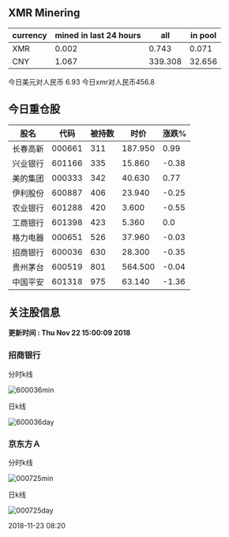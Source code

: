 ## XMR Minering

|currency|mined in last 24 hours|all|in pool|
|---|---|---|---|
|XMR|0.002|0.743|0.071|
|CNY|1.067|339.308|32.656|

今日美元对人民币 6.93	今日xmr对人民币456.8


## 今日重仓股 

|股名|代码|被持数|时价|涨跌%|
|---|---|---|---|---|
|长春高新|000661|311|187.950|0.99|
|兴业银行|601166|335|15.860|-0.38|
|美的集团|000333|342|40.630|0.77|
|伊利股份|600887|406|23.940|-0.25|
|农业银行|601288|420|3.600|-0.55|
|工商银行|601398|423|5.360|0.0|
|格力电器|000651|526|37.960|-0.03|
|招商银行|600036|630|28.300|-0.35|
|贵州茅台|600519|801|564.500|-0.04|
|中国平安|601318|975|63.140|-1.36|

## 关注股信息
**更新时间 : Thu Nov 22 15:00:09 2018**
### 招商银行 
分时k线

![600036min](http://image.sinajs.cn/newchart/min/n/sh600036.gif)

日k线

![600036day](http://image.sinajs.cn/newchart/daily/n/sh600036.gif)

### 京东方Ａ 
分时k线

![000725min](http://image.sinajs.cn/newchart/min/n/sz000725.gif)

日k线

![000725day](http://image.sinajs.cn/newchart/daily/n/sz000725.gif)

2018-11-23 08:20
